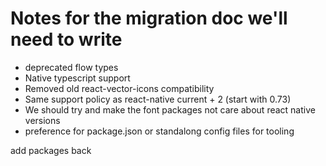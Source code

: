 # Notes for the migration doc we'll need to write

* deprecated flow types
* Native typescript support
* Removed old react-vector-icons compatibility
* Same support policy as react-native current + 2 (start with 0.73)
* We should try and make the font packages not care about react native versions
* preference for package.json or standalong config files for tooling

add packages back
